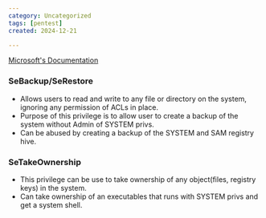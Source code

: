 ```yaml
---
category: Uncategorized
tags: [pentest]
created: 2024-12-21

---
```

[Microsoft's Documentation](https://learn.microsoft.com/en-us/windows/win32/secauthz/privilege-constants)

### SeBackup/SeRestore
- Allows users to read and write to any file or directory on the system, ignoring any permission of ACLs in place.
- Purpose of this privilege is to allow user to create a backup of the system without Admin of SYSTEM privs.
- Can be abused by creating a backup of the SYSTEM and SAM registry hive.
### SeTakeOwnership
- This privilege can be use to take ownership of any object(files, registry keys) in the system.
- Can take ownership of an executables that runs with SYSTEM privs and get a system shell.
